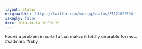 ```yaml
---
layout: status
originalUrl: 'https://twitter.com/marcgg/status/27821823594'
isReply: false
date: 2010-10-19 10:59:15
---
```


Found a problem in curb-fu that makes it totally unusable for me... #sadmarc #ruby
